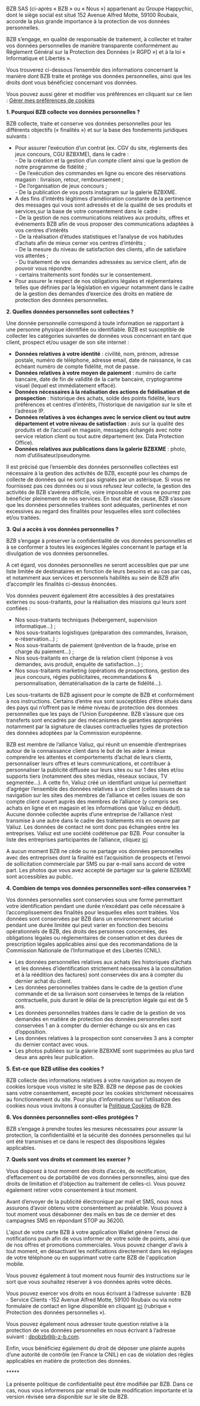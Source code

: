 BZB SAS (ci-après « BZB » ou « Nous ») appartenant au Groupe Happychic, dont le siège social est situé 152 Avenue Alfred Motte, 59100 Roubaix, accorde la plus grande importance à la protection de vos données personnelles.  
  
BZB s’engage, en qualité de responsable de traitement, à collecter et traiter vos données personnelles de manière transparente conformément au Règlement Général sur la Protection des Données (« RGPD ») et à la loi « Informatique et Libertés ».  
  
Vous trouverez ci-dessous l’ensemble des informations concernant la manière dont BZB traite et protège vos données personnelles, ainsi que les droits dont vous bénéficiez concernant vos données.  
  
Vous pouvez aussi gérer et modifier vos préférences en cliquant sur ce lien : [Gérer mes préférences de cookies](#)  
  
**1\. Pourquoi BZB collecte vos données personnelles ?**  
  
BZB collecte, traite et conserve vos données personnelles pour les différents objectifs (« finalités ») et sur la base des fondements juridiques suivants :

* Pour assurer l’exécution d’un contrat (ex. CGV du site, règlements des jeux concours, CGU BZBXME), dans le cadre :  
    \- De la création et la gestion d’un compte client ainsi que la gestion de notre programme de fidélité ;  
    \- De l’exécution des commandes en ligne ou encore des réservations magasin : livraison, retour, remboursement ;  
    \- De l’organisation de jeux concours ;  
    \- De la publication de vos posts instagram sur la galerie BZBXME.
* A des fins d’intérêts légitimes d’amélioration constante de la pertinence des messages qui vous sont adressés et de la qualité de ses produits et services,sur la base de votre consentement dans le cadre :  
    \- De la gestion de nos communications relatives aux produits, offres et événements BZB afin de vous proposer des communications adaptées à vos centres d’intérêts  
    \- De la réalisation d’études statistiques et l’analyse de vos habitudes d’achats afin de mieux cerner vos centres d’intérêts ;  
    \- De la mesure du niveau de satisfaction des clients, afin de satisfaire vos attentes ;  
    \- Du traitement de vos demandes adressées au service client, afin de pouvoir vous répondre.  
    \- certains traitements sont fondés sur le consentement.
* Pour assurer le respect de nos obligations légales et réglementaires telles que définies par la législation en vigueur notamment dans le cadre de la gestion des demandes d’exercice des droits en matière de protection des données personnelles.

**2\. Quelles données personnelles sont collectées ?**  
  
Une donnée personnelle correspond à toute information se rapportant à une personne physique identifiée ou identifiable. BZB est susceptible de collecter les catégories suivantes de données vous concernant en tant que client, prospect et/ou usager de son site internet :

* **Données relatives à votre identité** : civilité, nom, prénom, adresse postale, numéro de téléphone, adresse email, date de naissance, le cas échéant numéro de compte fidélité, mot de passe.
* **Données relatives à votre moyen de paiement** : numéro de carte bancaire, date de fin de validité de la carte bancaire, cryptogramme visuel (lequel est immédiatement effacé).
* **Données nécessaires à la réalisation des actions de fidélisation et de prospection** : historique des achats, solde des points fidélité, leurs préférences et centres d’intérêts, l’historique de navigation sur le site et l’adresse IP.
* **Données relatives à vos échanges avec le service client ou tout autre département et votre niveau de satisfaction** : avis sur la qualité des produits et de l’accueil en magasin, messages échangés avec notre service relation client ou tout autre département (ex. Data Protection Office).
* **Données relatives aux publications dans la galerie BZBXME** : photo, nom d’utilisateur/pseudonyme.

Il est précisé que l’ensemble des données personnelles collectées est nécessaire à la gestion des activités de BZB, excepté pour les champs de collecte de données qui ne sont pas signalés par un astérisque. Si vous ne fournissez pas ces données ou si vous refusez leur collecte, la gestion des activités de BZB s’avérera difficile, voire impossible et vous ne pourrez pas bénéficier pleinement de nos services. En tout état de cause, BZB s’assure que les données personnelles traitées sont adéquates, pertinentes et non excessives au regard des finalités pour lesquelles elles sont collectées et/ou traitées.  
  
**3\. Qui a accès à vos données personnelles ?**  
  
BZB s’engage à préserver la confidentialité de vos données personnelles et à se conformer à toutes les exigences légales concernant le partage et la divulgation de vos données personnelles.  
  
A cet égard, vos données personnelles ne seront accessibles que par une liste limitée de destinataires en fonction de leurs besoins et au cas par cas, et notamment aux services et personnels habilités au sein de BZB afin d’accomplir les finalités ci-dessus énoncées.  
  
Vos données peuvent également être accessibles à des prestataires externes ou sous-traitants, pour la réalisation des missions qui leurs sont confiées :

* Nos sous-traitants techniques (hébergement, supervision informatique...) ;
* Nos sous-traitants logistiques (préparation des commandes, livraison, e-réservation…) ;
* Nos sous-traitants de paiement (prévention de la fraude, prise en charge du paiement…) ;
* Nos sous-traitants en charge de la relation client (réponse à vos demandes, avis produit, enquête de satisfaction…) ;
* Nos sous-traitants marketing (opérations de prospections, gestion des jeux concours, régies publicitaires, recommandations & personnalisation, dématérialisation de la carte de fidélité...).

Les sous-traitants de BZB agissent pour le compte de BZB et conformément à nos instructions. Certains d’entre eux sont susceptibles d’être situés dans des pays qui n’offrent pas le même niveau de protection des données personnelles que les pays de l’Union Européenne. BZB s’assure que ces transferts sont encadrés par des mécanismes de garanties appropriées notamment par la signature de clauses contractuelles types de protection des données adoptées par la Commission européenne.  
  
BZB est membre de l’alliance Valiuz, qui réunit un ensemble d’entreprises autour de la connaissance client dans le but de les aider à mieux comprendre les attentes et comportements d’achat de leurs clients, personnaliser leurs offres et leurs communications, et contribuer à personnaliser la publicité diffusée sur leurs sites ou sur 1 des sites et/ou supports tiers (notamment des sites médias, réseaux sociaux, TV segmentée…). A cette fin, Valiuz créé un identifiant unique lui permettant d’agréger l’ensemble des données relatives à un client (celles issues de sa navigation sur les sites des membres de l’alliance et celles issues de son compte client ouvert auprès des membres de l’alliance (y compris ses achats en ligne et en magasin et les informations que Valiuz en déduit). Aucune donnée collectée auprès d’une entreprise de l’alliance n’est transmise à une autre dans le cadre des traitements mis en oeuvre par Valiuz. Les données de contact ne sont donc pas échangées entre les entreprises. Valiuz est une société codétenue par BZB. Pour consulter la liste des entreprises participantes de l’alliance, cliquez [ici](https://www.valiuz.com/liste-des-membres/)  
  
A aucun moment BZB ne cède ou ne partage vos données personnelles avec des entreprises dont la finalité est l’acquisition de prospects et l’envoi de sollicitation commerciale par SMS ou par e-mail sans accord de votre part. Les photos que vous avez accepté de partager sur la galerie BZBXME sont accessibles au public.  
  
**4\. Combien de temps vos données personnelles sont-elles conservées ?**  
  
Vos données personnelles sont conservées sous une forme permettant votre identification pendant une durée n’excédant pas celle nécessaire à l’accomplissement des finalités pour lesquelles elles sont traitées. Vos données sont conservées par BZB dans un environnement sécurisé pendant une durée limitée qui peut varier en fonction des besoins opérationnels de BZB, des droits des personnes concernées, des obligations légales ou réglementaires de conservation et des durées de prescription légales applicables ainsi que des recommandations de la Commission Nationale de l’Informatique et des Libertés (CNIL).

* Les données personnelles relatives aux achats (les historiques d’achats et les données d’identification strictement nécessaires à la consultation et à la réédition des factures) sont conservées dix ans à compter du dernier achat du client.
* Les données personnelles traitées dans le cadre de la gestion d’une commande et de sa livraison sont conservées le temps de la relation contractuelle, puis durant le délai de la prescription légale qui est de 5 ans.
* Les données personnelles traitées dans le cadre de la gestion de vos demandes en matière de protection des données personnelles sont conservées 1 an à compter du dernier échange ou six ans en cas d’opposition.
* Les données relatives à la prospection sont conservées 3 ans à compter du dernier contact avec vous.
* Les photos publiées sur la galerie BZBXME sont supprimées au plus tard deux ans après leur publication.

**5\. Est-ce que BZB utilise des cookies ?**  
  
BZB collecte des informations relatives à votre navigation au moyen de cookies lorsque vous visitez le site BZB. BZB ne dépose pas de cookies sans votre consentement, excepté pour les cookies strictement nécessaires au fonctionnement du site. Pour plus d’informations sur l’utilisation des cookies nous vous invitons à consulter la [Politique Cookies](https://www.b-z-b.com/politique-de-cookies.html) de BZB.  
  
**6\. Vos données personnelles sont-elles protégées ?**  
  
BZB s’engage à prendre toutes les mesures nécessaires pour assurer la protection, la confidentialité et la sécurité des données personnelles qui lui ont été transmises et ce dans le respect des dispositions légales applicables.  
  
**7\. Quels sont vos droits et comment les exercer ?**

Vous disposez à tout moment des droits d’accès, de rectification, d’effacement ou de portabilité de vos données personnelles, ainsi que des droits de limitation et d’objection au traitement de celles-ci. Vous pouvez également retirer votre consentement à tout moment.

Avant d’envoyer de la publicité électronique par mail et SMS, nous nous assurons d’avoir obtenu votre consentement au préalable. Vous pouvez à tout moment vous désabonner des mails en bas de ce dernier et des campagnes SMS en répondant STOP au 36200.

L'ajout de votre carte BZB à votre application Wallet génère l'envoi de notifications push afin de vous informer de votre solde de points, ainsi que de nos offres et promotions commerciales. Vous pouvez changer d'avis à tout moment, en désactivant les notifications directement dans les réglages de votre téléphone ou en supprimant votre carte BZB de l'application mobile.

Vous pouvez également à tout moment nous fournir des instructions sur le sort que vous souhaitez réserver à vos données après votre décès.

Vous pouvez exercer vos droits en nous écrivant à l’adresse suivante : BZB - Service Clients -152 Avenue Alfred Motte, 59100 Roubaix ou via notre formulaire de contact en ligne disponible en cliquant [ici](https://www.b-z-b.com/nous-contacter/) (rubrique « Protection des données personnelles »).

Vous pouvez également nous adresser toute question relative à la protection de vos données personnelles en nous écrivant à l’adresse suivant : [dpobzb@b-z-b.com](mailto:dpobzb@b-z-b.com).

Enfin, vous bénéficiez également du droit de déposer une plainte auprès d’une autorité de contrôle (en France la CNIL) en cas de violation des règles applicables en matière de protection des données.

\*\*\*\*\*

La présente politique de confidentialité peut être modifiée par BZB. Dans ce cas, nous vous informerons par email de toute modification importante et la version révisée sera disponible sur le site de BZB.